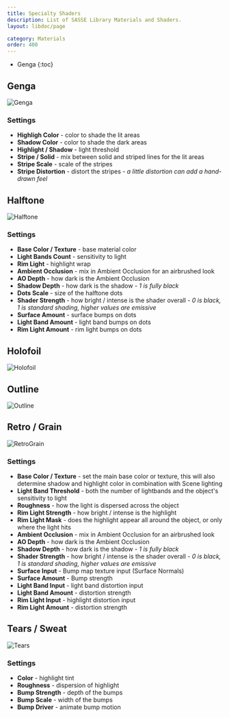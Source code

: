 ```yaml
---
title: Specialty Shaders
description: List of SASSE Library Materials and Shaders.
layout: libdoc/page

category: Materials
order: 400
---
```

- Genga
{:toc}

## Genga
![Genga](/assets/Materials/Base_Shaders/SASSE_Genga_Preview.png)
### Settings
- **Highligh Color** - color to shade the lit areas
- **Shadow Color** - color to shade the dark areas
- **Highlight / Shadow** - light threshold
- **Stripe / Solid** - mix between solid and striped lines for the lit areas
- **Stripe Scale** - scale of the stripes
- **Stripe Distortion** - distort the stripes - _a little distortion can add a hand-drawn feel_

## Halftone
![Halftone](/assets/Materials/Base_Shaders/SASSE_Halftone_Preview.png)
### Settings
- **Base Color / Texture** - base material color
- **Light Bands Count** - sensitivity to light
- **Rim Light** - highlight wrap
- **Ambient Occlusion** - mix in Ambient Occlusion for an airbrushed look
- **AO Depth** - how dark is the Ambient Occlusion
- **Shadow Depth** - how dark is the shadow - _1 is fully black_
- **Dots Scale** - size of the halftone dots
- **Shader Strength** - how bright / intense is the shader overall - _0 is black, 1 is standard shading, higher values are emissive_
- **Surface Amount** - surface bumps on dots
- **Light Band Amount** - light band bumps on dots
- **Rim Light Amount** - rim light bumps on dots

## Holofoil
![Holofoil](/assets/Materials/Base_Shaders/SASSE_Holofoil_Preview.png)

## Outline
![Outline](/assets/Materials/Base_Shaders/Toon_Outline_Preview.png)

## Retro / Grain
![RetroGrain](/assets/Materials/Base_Shaders/SASSE_RetroGrain_Preview.png)
### Settings
- **Base Color / Texture** - set the main base color or texture, this will also determine shadow and highlight color in combination with Scene lighting
- **Light Band Threshold** - both the number of lightbands and the object's sensitivity to light
- **Roughness** - how the light is dispersed across the object
- **Rim Light Strength** - how bright / intense is the highlight
- **Rim Light Mask** - does the highlight appear all around the object, or only where the light hits
- **Ambient Occlusion** - mix in Ambient Occlusion for an airbrushed look
- **AO Depth** - how dark is the Ambient Occlusion
- **Shadow Depth** - how dark is the shadow - _1 is fully black_
- **Shader Strength** - how bright / intense is the shader overall - _0 is black, 1 is standard shading, higher values are emissive_
- **Surface Input** - Bump map texture input (Surface Normals)
- **Surface Amount** - Bump strength
- **Light Band Input** - light band distortion input
- **Light Band Amount** - distortion strength
- **Rim Light Input** - highlight distortion input
- **Rim Light Amount** - distortion strength

## Tears / Sweat
![Tears](/assets/Materials/Base_Shaders/Tears_Sweat_Preview.png)
### Settings
- **Color** - highlight tint
- **Roughness** - dispersion of highlight
- **Bump Strength** - depth of the bumps
- **Bump Scale** - width of the bumps
- **Bump Driver** - animate bump motion
